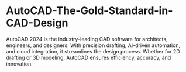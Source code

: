 # AutoCAD-The-Gold-Standard-in-CAD-Design
AutoCAD 2024 is the industry-leading CAD software for architects, engineers, and designers. With precision drafting, AI-driven automation, and cloud integration, it streamlines the design process. Whether for 2D drafting or 3D modeling, AutoCAD ensures efficiency, accuracy, and innovation.
